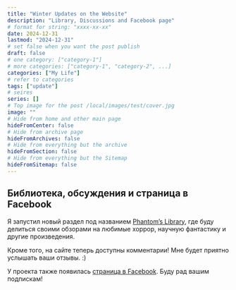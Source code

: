 ```yaml
---
title: "Winter Updates on the Website"
description: "Library, Discussions and Facebook page"
# format for string: "xxxx-xx-xx"
date: 2024-12-31
lastmod: "2024-12-31"
# set false when you want the post publish
draft: false
# one category: ["category-1"]
# more categories: ["category-1", "category-2", ...]
categories: ["My Life"]
# refer to categories
tags: ["update"]
# seires
series: []
# Top image for the post /local/images/test/cover.jpg
image: ""
# Hide from home and other main page
hideFromCenter: false
# Hide from archive page
hideFromArchives: false
# Hide from everything but the archive
hideFromSection: false
# Hide from everything but the Sitemap
hideFromSitemap: false
---
```

## Библиотека, обсуждения и страница в Facebook

Я запустил новый раздел под названием <a href="/ru/library/" target="_blank">Phantom’s Library</a>, где буду делиться своими обзорами на любимые хоррор, научную фантастику и другие произведения.

Кроме того, на сайте теперь доступны комментарии! Мне будет приятно услышать ваши отзывы. :)

У проекта также появилась <a href="https://www.facebook.com/phantomdrafts/" target="_blank">страница в Facebook</a>. Буду рад вашим подпискам!